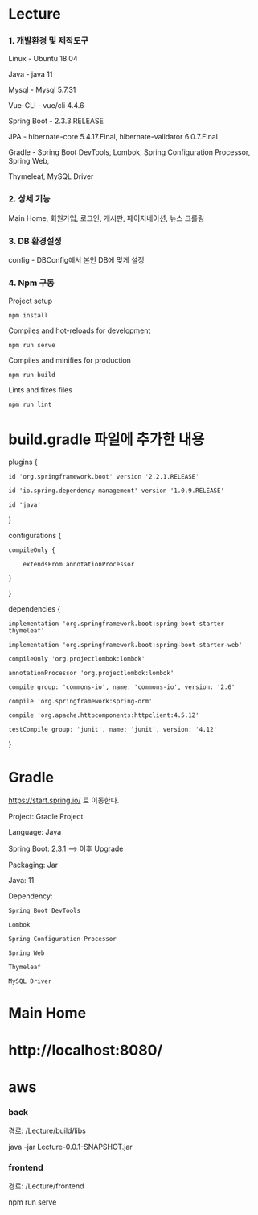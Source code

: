 # Lecture
<h3> 1. 개발환경 및 제작도구 </h3>

Linux - Ubuntu 18.04

Java - java 11

Mysql - Mysql 5.7.31

Vue-CLI - vue/cli 4.4.6

Spring Boot - 2.3.3.RELEASE

JPA - hibernate-core 5.4.17.Final, hibernate-validator 6.0.7.Final

Gradle - Spring Boot DevTools, Lombok, Spring Configuration Processor, Spring Web,

Thymeleaf, MySQL Driver

<h3> 2. 상세 기능 </h3>
Main Home, 회원가입, 로그인, 게시판, 페이지네이션, 뉴스 크롤링

<h3> 3. DB 환경설정 </h3>
config - DBConfig에서 본인 DB에 맞게 설정

<h3> 4. Npm 구동 </h3>

Project setup
```
npm install
```

Compiles and hot-reloads for development
```
npm run serve
```

Compiles and minifies for production
```
npm run build
```

Lints and fixes files
```
npm run lint
```

# build.gradle 파일에 추가한 내용

plugins {

    id 'org.springframework.boot' version '2.2.1.RELEASE'
    
    id 'io.spring.dependency-management' version '1.0.9.RELEASE'
    
    id 'java'
    
}

configurations {

    compileOnly {
    
        extendsFrom annotationProcessor
        
    }
    
}


dependencies {

    implementation 'org.springframework.boot:spring-boot-starter-thymeleaf'
    
    implementation 'org.springframework.boot:spring-boot-starter-web'
    
    compileOnly 'org.projectlombok:lombok'
    
    annotationProcessor 'org.projectlombok:lombok'
    
    compile group: 'commons-io', name: 'commons-io', version: '2.6'
    
    compile 'org.springframework:spring-orm'
    
    compile 'org.apache.httpcomponents:httpclient:4.5.12'
    
    testCompile group: 'junit', name: 'junit', version: '4.12'
    
}


# Gradle

https://start.spring.io/ 로 이동한다.

Project: Gradle Project

Language: Java

Spring Boot: 2.3.1 --> 이후 Upgrade

Packaging: Jar

Java: 11

Dependency:

    Spring Boot DevTools
    
    Lombok
    
    Spring Configuration Processor
    
    Spring Web
    
    Thymeleaf
    
    MySQL Driver
    
# Main Home
# http://localhost:8080/

# aws
<h3>back</h3>

경로: /Lecture/build/libs

java -jar Lecture-0.0.1-SNAPSHOT.jar

<h3>frontend</h3>

경로: /Lecture/frontend

npm run serve
